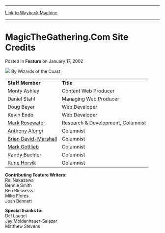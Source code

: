 
---
[Link to Wayback Machine](https://web.archive.org/web/20211021123719/https://magic.wizards.com/en/articles/archive/feature/magicthegatheringcom-site-credits-2002-01-17)

[_metadata_:wayback_url]:- "https://magic.wizards.com/en/articles/archive/feature/magicthegatheringcom-site-credits-2002-01-17"
[_metadata_:wayback_raw_url]:- "https://web.archive.org/web/20211021123719id_/https://magic.wizards.com/en/articles/archive/feature/magicthegatheringcom-site-credits-2002-01-17"
[_metadata_:wayback_capture_timestamp]:- "2021-10-21 12:37:19+00:00"
[_metadata_:publish_date]:- "2002-01-17"
[_metadata_:description]:- "Staff MemberTitleMonty AshleyContent Web ProducerDaniel StahlManaging Web ProducerDoug BeyerWeb DeveloperKevin EndoWeb DeveloperMark RosewaterResearch & Development, ColumnistAnthony AlongiColumnistBrian David-MarshallColumnistMark GottliebColumnistRandy BuehlerColumnistRune HorvikColumnistContributing Feature Writers:Rei NakazawaBennie SmithBen BleiweissMike FloresJosh"
[_metadata_:generator]:- "Drupal 7 (http://drupal.org)"
---


MagicTheGathering.Com Site Credits
==================================



 Posted in **Feature**
 on January 17, 2002 






![](https://media.magic.wizards.com/styles/auth_small/public/images/person/wizards_author.jpg)
By Wizards of the Coast
















|  |  |
| --- | --- |
| **Staff Member** | **Title** |
| Monty Ashley | Content Web Producer |
| Daniel Stahl | Managing Web Producer |
| Doug Beyer | Web Developer |
| Kevin Endo | Web Developer |
| [Mark Rosewater](mailto:makingmagic@wizards.com) | Research & Development, Columnist |
| [Anthony Alongi](mailto:seriousfun@wizards.com) | Columnist |
| [Brian David-Marshall](mailto:brian@fightlikeapes.com) | Columnist |
| [Mark Gottlieb](mailto:houseofcardsmail@yahoo.com) | Columnist |
| [Randy Buehler](mailto:latestdevelopments@wizards.com) | Columnist |
| [Rune Horvik](mailto:rune@mtgnorway.no) | Columnist |

**Contributing Feature Writers:**  
Rei Nakazawa  
Bennie Smith  
Ben Bleiweiss  
Mike Flores  
Josh Bennett

**Special thanks to:**  
Del Laugel  
Jay Moldenhauer-Salazar  
Matthew Stevens








